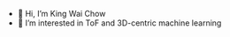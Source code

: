 - 👋 Hi, I’m King Wai Chow
- 👀 I’m interested in ToF and 3D-centric machine learning

<!---
kwchow/kwchow is a ✨ special ✨ repository because its `README.md` (this file) appears on your GitHub profile.
You can click the Preview link to take a look at your changes.
--->
